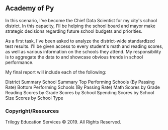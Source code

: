## Academy of Py

 In this scenario, I've become the Chief Data Scientist for my city's school district. In this capacity, I'll be helping the school board and mayor make strategic decisions regarding future school budgets and priorities.

As a first task, I've been asked to analyze the district-wide standardized test results. I'll be given access to every student's math and reading scores, as well as various information on the schools they attend. My responsibility is to aggregate the data to and showcase obvious trends in school performance.

My final report will include each of the following:

District Summary
School Summary
Top Performing Schools (By Passing Rate)
Bottom Performing Schools (By Passing Rate)
Math Scores by Grade
Reading Scores by Grade
Scores by School Spending
Scores by School Size
Scores by School Type


### Copyright/Resources

Trilogy Education Services © 2019. All Rights Reserved.
